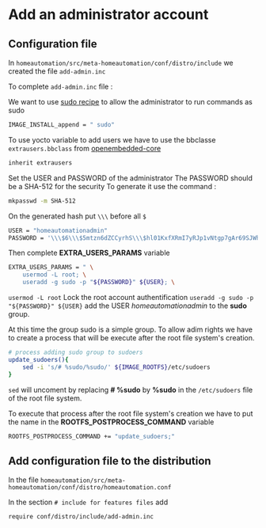 <!-- realized on 3/12/2019 by MALCOMBRE Nicolas -->

# Add an administrator account

## Configuration file

In `homeautomation/src/meta-homeautomation/conf/distro/include` we created the file `add-admin.inc`

To complete `add-admin.inc` file :

We want to use [sudo recipe](https://git.yoctoproject.org/cgit.cgi/poky/plain/meta/recipes-extended/sudo/) to allow the administrator to run commands as sudo

```bash
IMAGE_INSTALL_append = " sudo"
```

To use yocto variable to add users we have to use the bbclasse `extrausers.bbclass` from [openembedded-core](https://github.com/openembedded/openembedded-core/blob/master/meta/classes/extrausers.bbclass)

```bash
inherit extrausers
```

Set the USER and PASSWORD of the administrator
The PASSWORD should be a SHA-512 for the security
To generate it use the command :

```bash
mkpasswd -m SHA-512
```

On the generated hash put `\\\` before all `$`

```bash
USER = "homeautomationadmin"
PASSWORD = '\\\$6\\\$5mtzn6dZCCyrhS\\\$hl01KxfXRmI7yRJp1vNtgp7gAr69SJWh6c4rPyJhwCSvVH02UYlMHeNiDt0FZpRGDi.9nADwm6hssW1OW9XZ6/'
```

Then complete **EXTRA_USERS_PARAMS** variable

```bash
EXTRA_USERS_PARAMS = " \
	usermod -L root; \
	useradd -g sudo -p "${PASSWORD}" ${USER}; \
```

`usermod -L root` Lock the root account authentification
`useradd -g sudo -p "${PASSWORD}" ${USER}` add the USER *homeautomationadmin* to the **sudo** group. 

At this time the group sudo is a simple group. To allow adim rights we have to create a process that will be execute after the root file system's creation.

```bash
# process adding sudo group to sudoers
update_sudoers(){
    sed -i 's/# %sudo/%sudo/' ${IMAGE_ROOTFS}/etc/sudoers
}
```

`sed` will uncoment by replacing **# %sudo** by **%sudo** in the `/etc/sudoers` file of the root file system.

To execute that process after the root file system's creation we have to put the name in the **ROOTFS_POSTPROCESS_COMMAND** variable

```bash
ROOTFS_POSTPROCESS_COMMAND += "update_sudoers;"
```

## Add configuration file to the distribution

In the file `homeautomation/src/meta-homeautomation/conf/distro/homeautomation.conf`

In the section `# include for features files` add

```bash
require conf/distro/include/add-admin.inc
```






















